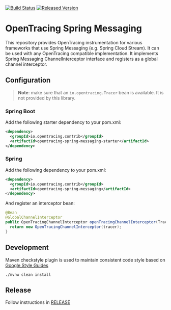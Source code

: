 [![Build Status][ci-img]][ci] [![Released Version][maven-img]][maven]

# OpenTracing Spring Messaging

This repository provides OpenTracing instrumentation for various frameworks that use Spring Messaging (e.g. Spring Cloud Stream). It can be used with any OpenTracing compatible implementation. It implements Spring Messaging ChannelInterceptor interface and registers as a global channel interceptor.

## Configuration

> **Note**: make sure that an `io.opentracing.Tracer` bean is available. It is not provided by this library.

### Spring Boot
Add the following starter dependency to your pom.xml:
```xml
<dependency>
  <groupId>io.opentracing.contrib</groupId>
  <artifactId>opentracing-spring-messaging-starter</artifactId>
</dependency>
```

### Spring
Add the following dependency to your pom.xml:
```xml
<dependency>
  <groupId>io.opentracing.contrib</groupId>
  <artifactId>opentracing-spring-messaging</artifactId>
</dependency>
```

And register an interceptor bean:
```java
@Bean
@GlobalChannelInterceptor
public OpenTracingChannelInterceptor openTracingChannelInterceptor(Tracer tracer) {
  return new OpenTracingChannelInterceptor(tracer);
}
```

## Development
Maven checkstyle plugin is used to maintain consistent code style based on [Google Style Guides](https://github.com/google/styleguide)
```shell
./mvnw clean install
```

## Release
Follow instructions in [RELEASE](RELEASE.md)

[ci-img]: https://travis-ci.org/opentracing-contrib/java-spring-messaging.svg?branch=master
[ci]: https://travis-ci.org/opentracing-contrib/java-spring-messaging
[maven-img]: https://img.shields.io/maven-central/v/io.opentracing.contrib/opentracing-spring-messaging.svg?maxAge=2592000
[maven]: http://search.maven.org/#search%7Cga%7C1%7Copentracing-spring-messaging
